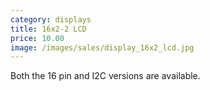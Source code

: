 ```yaml
---
category: displays
title: 16x2-2 LCD
price: 10.00
image: /images/sales/display_16x2_lcd.jpg
---
```

Both the 16 pin and I2C versions are available.
